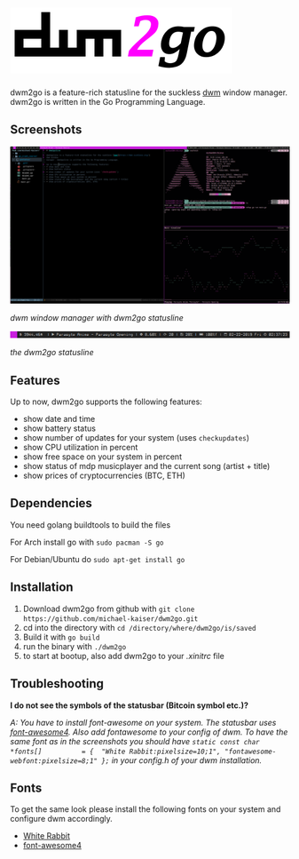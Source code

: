 # ![alt text][logo]

dwm2go is a feature-rich statusline for the suckless [dwm](https://dwm.suckless.org/)
 window
manager. dwm2go is written in the Go Programming Language.

## Screenshots
![alt text][full]

*dwm window manager with dwm2go statusline*

![alt text][small]

*the dwm2go statusline*

## Features

Up to now, dwm2go supports the following features:
* show date and time
* show battery status
* show number of updates for your system (uses `checkupdates`)
* show CPU utilization in percent
* show free space on your system in percent
* show status of mdp musicplayer and the current song (artist + title)
* show prices of cryptocurrencies (BTC, ETH)

[logo]: https://github.com/michael-kaiser/blob/blob/master/logo.png "logo"
[full]: https://github.com/michael-kaiser/blob/blob/master/screenshot.png "fullscree"
[small]: https://github.com/michael-kaiser/blob/blob/master/justbar.png "just the toolbar"

## Dependencies
You need golang buildtools to build the files

For Arch install go with `sudo pacman -S go`

For Debian/Ubuntu do `sudo apt-get install go`

## Installation

1. Download dwm2go from github with `git clone https://github.com/michael-kaiser/dwm2go.git`
2. cd into the directory with `cd /directory/where/dwm2go/is/saved`
3. Build it with `go build`
4. run the binary with `./dwm2go`
5. to start at bootup, also add dwm2go to your *.xinitrc* file

## Troubleshooting

**I do not see the symbols of the statusbar (Bitcoin symbol etc.)?**

*A: You have to install font-awesome on your system. The statusbar uses [font-awesome4](https://fontawesome.com/v4.7.0/cheatsheet/). Also add fontawesome to your config of dwm. To have the same font as in the screenshots you should have `static const char *fonts[]          = {  "White Rabbit:pixelsize=10;1", "fontawesome-webfont:pixelsize=8;1" };` in your config.h of your dwm installation.*

## Fonts
To get the same look please install the following fonts on your system and configure dwm accordingly.

* [White Rabbit](https://www.dafont.com/white-rabbit.font)
* [font-awesome4](https://fontawesome.com/v4.7.0/cheatsheet/)
